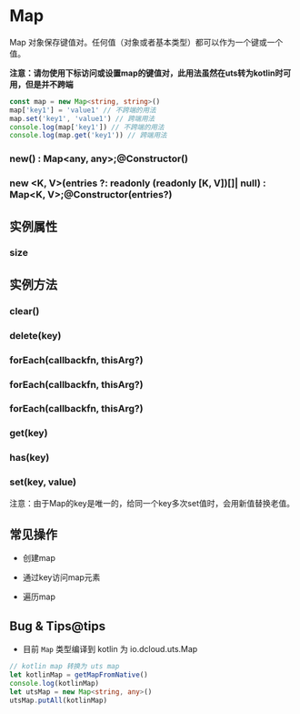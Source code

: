 # Map

Map 对象保存键值对。任何值（对象或者基本类型）都可以作为一个键或一个值。

**注意：请勿使用下标访问或设置map的键值对，此用法虽然在uts转为kotlin时可用，但是并不跨端**

```ts
const map = new Map<string, string>()
map['key1'] = 'value1' // 不跨端的用法
map.set('key1', 'value1') // 跨端用法
console.log(map['key1']) // 不跨端的用法
console.log(map.get('key1')) // 跨端用法
```

### new() : Map\<any, any>;@Constructor()

<!-- UTSJSON.Map.Constructor.description -->

<!-- UTSJSON.Map.Constructor.param -->

<!-- UTSJSON.Map.Constructor.returnValue -->

<!-- UTSJSON.Map.Constructor.compatibility -->

<!-- UTSJSON.Map.Constructor.tutorial -->

### new \<K, V>(entries ?: readonly (readonly \[K, V])[]\| null) : Map\<K, V>;@Constructor(entries?)

<!-- UTSJSON.Map.Constructor_1.description -->

<!-- UTSJSON.Map.Constructor_1.param -->

<!-- UTSJSON.Map.Constructor_1.returnValue -->

<!-- UTSJSON.Map.Constructor_1.compatibility -->

<!-- UTSJSON.Map.Constructor_1.tutorial -->

## 实例属性


### size

<!-- UTSJSON.Map.size.description -->

<!-- UTSJSON.Map.size.param -->

<!-- UTSJSON.Map.size.returnValue -->

<!-- UTSJSON.Map.size.test -->

<!-- UTSJSON.Map.size.compatibility -->


## 实例方法


### clear()

<!-- UTSJSON.Map.clear.description -->

<!-- UTSJSON.Map.clear.param -->

<!-- UTSJSON.Map.clear.returnValue -->

<!-- UTSJSON.Map.clear.test -->

<!-- UTSJSON.Map.clear.compatibility -->

### delete(key)

<!-- UTSJSON.Map.delete.description -->

<!-- UTSJSON.Map.delete.param -->

<!-- UTSJSON.Map.delete.returnValue -->

<!-- UTSJSON.Map.delete.test -->

<!-- UTSJSON.Map.delete.compatibility -->

### forEach(callbackfn, thisArg?)

<!-- UTSJSON.Map.forEach.description -->

<!-- UTSJSON.Map.forEach.param -->

<!-- UTSJSON.Map.forEach.returnValue -->

<!-- UTSJSON.Map.forEach.test -->

<!-- UTSJSON.Map.forEach.compatibility -->


### forEach(callbackfn, thisArg?)

<!-- UTSJSON.Map.forEach_1.description -->

<!-- UTSJSON.Map.forEach_1.param -->

<!-- UTSJSON.Map.forEach_1.returnValue -->

<!-- UTSJSON.Map.forEach_1.test -->

<!-- UTSJSON.Map.forEach_1.compatibility -->

<!-- UTSJSON.Map.forEach_1.tutorial -->

### forEach(callbackfn, thisArg?)

<!-- UTSJSON.Map.forEach_2.description -->

<!-- UTSJSON.Map.forEach_2.param -->

<!-- UTSJSON.Map.forEach_2.returnValue -->

<!-- UTSJSON.Map.forEach_2.test -->

<!-- UTSJSON.Map.forEach_2.compatibility -->

<!-- UTSJSON.Map.forEach_2.tutorial -->

### get(key)

<!-- UTSJSON.Map.get.description -->

<!-- UTSJSON.Map.get.param -->

<!-- UTSJSON.Map.get.returnValue -->

<!-- UTSJSON.Map.get.test -->

<!-- UTSJSON.Map.get.compatibility -->

### has(key)

<!-- UTSJSON.Map.has.description -->

<!-- UTSJSON.Map.has.param -->

<!-- UTSJSON.Map.has.returnValue -->

<!-- UTSJSON.Map.has.test -->

<!-- UTSJSON.Map.has.compatibility -->

### set(key, value)

<!-- UTSJSON.Map.set.description -->

<!-- UTSJSON.Map.set.param -->

<!-- UTSJSON.Map.set.returnValue -->

<!-- UTSJSON.Map.set.test -->

<!-- UTSJSON.Map.set.compatibility -->

注意：由于Map的key是唯一的，给同一个key多次set值时，会用新值替换老值。
<!-- UTSJSON.Map.set_1.test -->

## 常见操作

- 创建map
<!-- UTSJSON.Map.sample_create.test -->

- 通过key访问map元素
<!-- UTSJSON.Map.sample_visit.test -->

- 遍历map
<!-- UTSJSON.Map.sample_forEach.test -->

<!-- UTSJSON.Map.tutorial -->

## Bug & Tips@tips

* 目前 `Map` 类型编译到 kotlin 为 io.dcloud.uts.Map

```ts
// kotlin map 转换为 uts map
let kotlinMap = getMapFromNative()
console.log(kotlinMap)
let utsMap = new Map<string, any>()
utsMap.putAll(kotlinMap)
```


